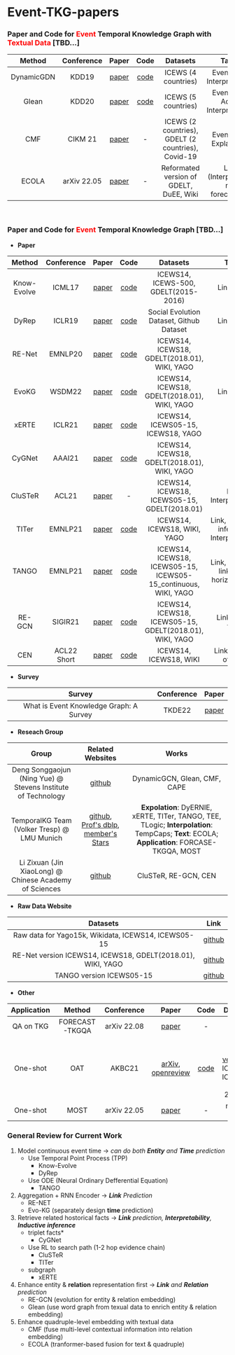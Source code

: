 # Event-TKG-papers
### Paper and Code for <span style="color: red">**Event**</span>  Temporal Knowledge Graph with <span style="color: red">**Textual Data**</span> [TBD...]

| Method | Conference | Paper | Code | Datasets | Tasks |
| :----: | :----: | :----: | :----: | :----: | :----: |
| DynamicGDN | KDD19 | [paper](https://yue-ning.github.io/docs/KDD19-dengA.pdf) | [code](https://github.com/amy-deng/DynamicGCN) | ICEWS (4 countries) | Event type, Interpretability |
| Glean | KDD20 | [paper](https://par.nsf.gov/servlets/purl/10216903) | [code](https://github.com/amy-deng/glean) | ICEWS (5 countries) | Event type, Actor, Interpretability |
| CMF | CIKM 21| [paper](https://yue-ning.github.io/docs/CIKM21_cmf.pdf) | - | ICEWS (2 countries), GDELT (2 countries), Covid-19 | Event type, Explanation |
| ECOLA | arXiv 22.05 | [paper](https://arxiv.org/abs/2203.09590) | - | Reformated version of GDELT, DuEE, Wiki | Link (Interpolation, not forecasting) |

<br/>

### Paper and Code for <span style="color: red">**Event**</span> Temporal Knowledge Graph [TBD...]

- **Paper**

| Method | Conference | Paper | Code | Datasets | Tasks |
| :----: | :----: | :----: | :----: | :----: | :----: |
| Know-Evolve | ICML17 | [paper](https://dl.acm.org/doi/10.5555/3305890.3306039) | [code](https://github.com/rstriv/Know-Evolve) | ICEWS14, ICEWS-500, GDELT(2015-2016) | Link, Time |
| DyRep | ICLR19 | [paper](https://openreview.net/forum?id=HyePrhR5KX) | [code](https://github.com/Harryi0/dyrep_torch) | Social Evolution Dataset, Github Dataset | Link, Time |
| RE-Net | EMNLP20 | [paper](https://arxiv.org/abs/1904.05530) | [code](https://github.com/INK-USC/RE-Net) | ICEWS14, ICEWS18, GDELT(2018.01), WIKI, YAGO | Link |
| EvoKG | WSDM22| [paper](https://arxiv.org/abs/2202.07648) | [code](https://github.com/NamyongPark/EvoKG)| ICEWS14, ICEWS18, GDELT(2018.01), WIKI, YAGO | Link, Time |
| xERTE | ICLR21 | [paper](https://arxiv.org/abs/2012.15537)| [code](https://github.com/TemporalKGTeam/xERTE) | ICEWS14, ICEWS05-15, ICEWS18, YAGO | Link |
| CyGNet | AAAI21 | [paper](https://arxiv.org/abs/2012.08492) | [code](https://github.com/CunchaoZ/CyGNet) | ICEWS14, ICEWS18, GDELT(2018.01), WIKI, YAGO | Link |
| CluSTeR | ACL21 | [paper](https://aclanthology.org/2021.acl-long.365.pdf) | - | ICEWS14, ICEWS18, ICEWS05-15, GDELT(2018.01) | Link, Interpretability |
| TITer| EMNLP21 | [paper](https://aclanthology.org/2021.emnlp-main.655.pdf) | [code](https://github.com/jhl-hust/titer) | ICEWS14, ICEWS18, WIKI, YAGO | Link, Inductive inference, Interpretability |
| TANGO | EMNLP21 | [paper](https://arxiv.org/abs/2101.05151) | [code](https://github.com/temporalkgteam/tango) | ICEWS14, ICEWS18, ICEWS05-15, ICEWS05-15_continuous, WIKI, YAGO | Link, Inductive link, Long horizontal link |
| RE-GCN | SIGIR21 | [paper](https://dl.acm.org/doi/10.1145/3404835.3462963) | [code](https://github.com/Lee-zix/RE-GCN) | ICEWS14, ICEWS18, ICEWS05-15, GDELT(2018.01), WIKI, YAGO | Link, Event type |
| CEN | ACL22 Short | [paper](https://aclanthology.org/2022.acl-short.32/) | [code](https://github.com/lee-zix/cen) | ICEWS14, ICEWS18, WIKI | Link (online/ offline) |

- **Survey**

| Survey | Conference | Paper |
| :----: | :----: | :----: |
|What is Event Knowledge Graph: A Survey| TKDE22 | [paper](https://arxiv.org/abs/2112.15280) |


- **Reseach Group**

| Group| Related Websites | Works |
| :----: | :----: |  :----: | 
| Deng Songgaojun (Ning Yue) @ Stevens Institute of Technology | [github](https://github.com/amy-deng) | DynamicGCN, Glean, CMF, CAPE |
| TemporalKG Team (Volker Tresp) @ LMU Munich| [github](https://github.com/TemporalKGTeam?tab=repositories), [Prof's dblp](https://dblp.org/pid/t/VolkerTresp.html), [member's Stars](https://github.com/ZifengDing?tab=stars)| **Expolation**: DyERNIE, xERTE, TITer, TANGO, TEE, TLogic; **Interpolation**: TempCaps; **Text**: ECOLA; **Application**: FORCASE-TKGQA, MOST |
| Li Zixuan (Jin XiaoLong) @ Chinese Academy of Sciences | [github](https://github.com/Lee-zix) | CluSTeR, RE-GCN, CEN |

- **Raw Data Website**

| Datasets| Link |
| :----: | :----: |
| Raw data for Yago15k, Wikidata, ICEWS14, ICEWS05-15 | [github](https://github.com/mniepert/mmkb/tree/master/TemporalKGs) |
| RE-Net version ICEWS14, ICEWS18, GDELT(2018.01), WIKI, YAGO | [github](https://github.com/INK-USC/RE-Net/tree/master/data) |
| TANGO version ICEWS05-15| [github](https://github.com/TemporalKGTeam/TANGO/tree/master/ICEWS05-15) |

- **Other**

|Application| Method | Conference | Paper | Code | Datasets | Tasks |
| :----: | :----: | :----: | :----: | :----: | :----: | :----: |
| QA on TKG | FORECAST-TKGQA | arXiv 22.08 | [paper](https://arxiv.org/abs/2208.06501) | - |
| One-shot | OAT | AKBC21 | [arXiv](https://arxiv.org/pdf/2010.12144v1.pdf), [openreview](https://openreview.net/forum?id=GF8wO8MFQOr) | [code](https://openreview.net/forum?id=GF8wO8MFQOr) | [one-short version](https://openreview.net/forum?id=GF8wO8MFQOr) of ICEWS14, ICEWS17, GDELT 2018.01 | Link
| One-shot | MOST | arXiv 22.05 | [paper](https://arxiv.org/abs/2205.10621) | - | new but NA

### **General Review for Current Work**
1. Model continuous event time -> *can do both **Entity** and **Time** prediction*
    * Use Temporal Point Process (TPP)
        - Know-Evolve
        - DyRep
    * Use ODE (Neural Ordinary Defferential Equation)
        - TANGO
2. Aggregation + RNN Encoder -> ***Link** Prediction*
    * RE-NET
    * Evo-KG (separately design **time** prediction)
3. Retrieve related hostorical facts -> ***Link** prediction, **Interpretability**, **Inductive inference***
    * triplet facts*
        - CyGNet
    * Use RL to search path (1-2 hop evidence chain)
        - CluSTeR
        - TITer
    * subgraph
        - xERTE
4. Enhance entity & **relation** representation first -> ***Link** and **Relation** prediction*
    * RE-GCN (evolution for entity & relation embedding)
    * Glean (use word graph from texual data to enrich entity & relation embedding)
5. Enhance quadruple-level embedding with textual data
    * CMF (fuse multi-level contextual information into relation embedding)
    * ECOLA (tranformer-based fusion for text & quadruple)
